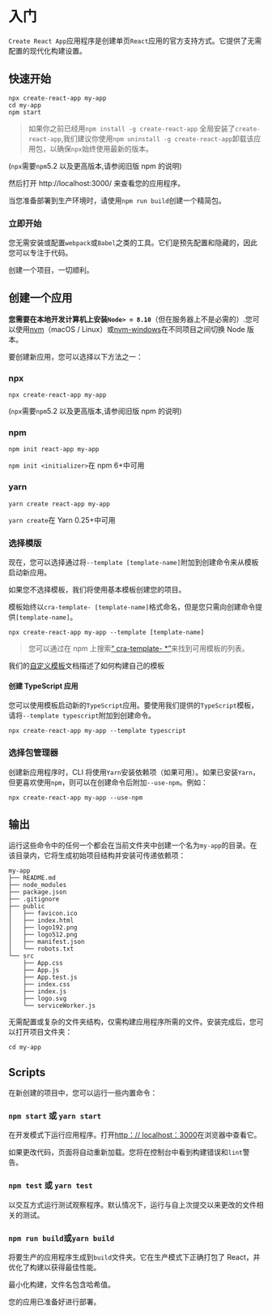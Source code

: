 # 入门

`Create React App`应用程序是创建单页`React`应用的官方支持方式。它提供了无需配置的现代化构建设置。

## 快速开始

```
npx create-react-app my-app
cd my-app
npm start
```

> 如果你之前已经用`npm install -g create-react-app` 全局安装了`create-react-app`,我们建议你使用`npm uninstall -g create-react-app`卸载该应用包，以确保`npx`始终使用最新的版本。

(`npx`需要`npm`5.2 以及更高版本,请参阅旧版 npm 的说明)

然后打开 http://localhost:3000/ 来查看您的应用程序。

当您准备部署到生产环境时，请使用`npm run build`创建一个精简包。

### 立即开始

您无需安装或配置`webpack`或`Babel`之类的工具。它们是预先配置和隐藏的，因此您可以专注于代码。

创建一个项目，一切顺利。

## 创建一个应用

**您需要在本地开发计算机上安装`Node> = 8.10`**（但在服务器上不是必需的）.您可以使用[nvm](https://github.com/nvm-sh/nvm#installation)（macOS / Linux）或[nvm-windows](https://github.com/coreybutler/nvm-windows#node-version-manager-nvm-for-windows)在不同项目之间切换 Node 版本。

要创建新应用，您可以选择以下方法之一：

### npx

```
npx create-react-app my-app
```

(`npx`需要`npm`5.2 以及更高版本,请参阅旧版 npm 的说明)

### npm

```
npm init react-app my-app
```

`npm init <initializer>`在 npm 6+中可用

### yarn

```
yarn create react-app my-app
```

`yarn create`在 Yarn 0.25+中可用

### 选择模版

现在，您可以选择通过将`--template [template-name]`附加到创建命令来从模板启动新应用。

如果您不选择模板，我们将使用基本模板创建您的项目。

模板始终以`cra-template- [template-name]`格式命名，但是您只需向创建命令提供`[template-name]`。

```
npx create-react-app my-app --template [template-name]
```

> 您可以通过在 npm 上搜索[“ cra-template- \*”](https://www.npmjs.com/search?q=cra-template-*)来找到可用模板的列表。

我们的[自定义模板]()文档描述了如何构建自己的模板

#### 创建 TypeScript 应用

您可以使用模板启动新的`TypeScript`应用。要使用我们提供的`TypeScript`模板，请将`--template typescript`附加到创建命令。

```
npx create-react-app my-app --template typescript
```

### 选择包管理器

创建新应用程序时，CLI 将使用`Yarn`安装依赖项（如果可用）。如果已安装`Yarn`，但更喜欢使用`npm`，则可以在创建命令后附加`--use-npm`。例如：

```
npx create-react-app my-app --use-npm
```

## 输出

运行这些命令中的任何一个都会在当前文件夹中创建一个名为`my-app`的目录。在该目录内，它将生成初始项目结构并安装可传递依赖项：

```
my-app
├── README.md
├── node_modules
├── package.json
├── .gitignore
├── public
│   ├── favicon.ico
│   ├── index.html
│   ├── logo192.png
│   ├── logo512.png
│   ├── manifest.json
│   └── robots.txt
└── src
    ├── App.css
    ├── App.js
    ├── App.test.js
    ├── index.css
    ├── index.js
    ├── logo.svg
    └── serviceWorker.js
```

无需配置或复杂的文件夹结构，仅需构建应用程序所需的文件。安装完成后，您可以打开项目文件夹：

```
cd my-app
```

## Scripts

在新创建的项目中，您可以运行一些内置命令：

### `npm start` 或 `yarn start`

在开发模式下运行应用程序。打开[http：// localhost：3000](http://localhost:3000)在浏览器中查看它。

如果更改代码，页面将自动重新加载。您将在控制台中看到构建错误和`lint`警告。

### `npm test` 或 `yarn test`

以交互方式运行测试观察程序。默认情况下，运行与自上次提交以来更改的文件相关的测试。

### `npm run build`或`yarn build`

将要生产的应用程序生成到`build`文件夹。它在生产模式下正确打包了 React，并优化了构建以获得最佳性能。

最小化构建，文件名包含哈希值。

您的应用已准备好进行部署。
